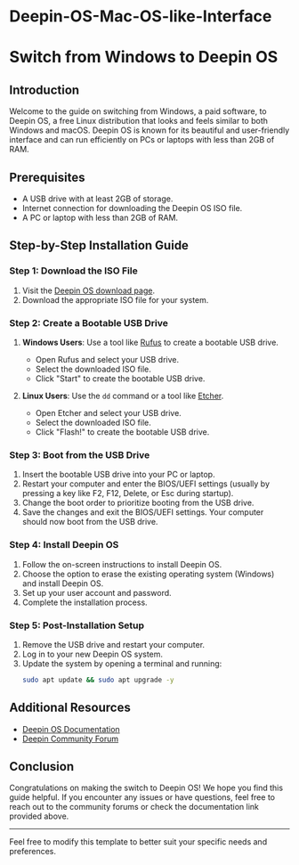 # Deepin-OS-Mac-OS-like-Interface

# Switch from Windows to Deepin OS

## Introduction

Welcome to the guide on switching from Windows, a paid software, to Deepin OS, a free Linux distribution that looks and feels similar to both Windows and macOS. Deepin OS is known for its beautiful and user-friendly interface and can run efficiently on PCs or laptops with less than 2GB of RAM.

## Prerequisites

- A USB drive with at least 2GB of storage.
- Internet connection for downloading the Deepin OS ISO file.
- A PC or laptop with less than 2GB of RAM.

## Step-by-Step Installation Guide

### Step 1: Download the ISO File

1. Visit the [Deepin OS download page](https://www.deepin.org/en/download/).
2. Download the appropriate ISO file for your system.

### Step 2: Create a Bootable USB Drive

1. **Windows Users**: Use a tool like [Rufus](https://rufus.ie/) to create a bootable USB drive.
   - Open Rufus and select your USB drive.
   - Select the downloaded ISO file.
   - Click "Start" to create the bootable USB drive.

2. **Linux Users**: Use the `dd` command or a tool like [Etcher](https://www.balena.io/etcher/).
   - Open Etcher and select your USB drive.
   - Select the downloaded ISO file.
   - Click "Flash!" to create the bootable USB drive.

### Step 3: Boot from the USB Drive

1. Insert the bootable USB drive into your PC or laptop.
2. Restart your computer and enter the BIOS/UEFI settings (usually by pressing a key like F2, F12, Delete, or Esc during startup).
3. Change the boot order to prioritize booting from the USB drive.
4. Save the changes and exit the BIOS/UEFI settings. Your computer should now boot from the USB drive.

### Step 4: Install Deepin OS

1. Follow the on-screen instructions to install Deepin OS.
2. Choose the option to erase the existing operating system (Windows) and install Deepin OS.
3. Set up your user account and password.
4. Complete the installation process.

### Step 5: Post-Installation Setup

1. Remove the USB drive and restart your computer.
2. Log in to your new Deepin OS system.
3. Update the system by opening a terminal and running:
   ```sh
   sudo apt update && sudo apt upgrade -y
   ```

## Additional Resources

- [Deepin OS Documentation](https://wiki.deepin.org/)
- [Deepin Community Forum](https://bbs.deepin.org/en)

## Conclusion

Congratulations on making the switch to Deepin OS! We hope you find this guide helpful. If you encounter any issues or have questions, feel free to reach out to the community forums or check the documentation link provided above.

---

Feel free to modify this template to better suit your specific needs and preferences.
